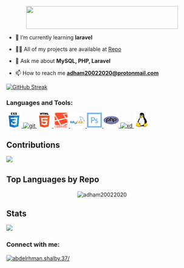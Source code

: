 <p align="center">
  <img align="center" width="400" height="60" src="https://readme-typing-svg.herokuapp.com?duration=4500&height=65&lines=Hello%F0%9F%91%8B%2C+I'm+Adham+Ashraf;A+passionate+backend+developer">
</p>

- 🌱 I’m currently learning **laravel**

- 👨‍💻 All of my projects are available at [Repo](https://github.com/adham20022020?tab=repositories)

- 💬 Ask me about **MySQL, PHP, Laravel**

- 📫 How to reach me **adham20022020@protonmail.com**

[![GitHub Streak](https://github-readme-streak-stats.herokuapp.com?user=adham20022020&theme=dracula)](https://git.io/streak-stats)

<h3 align="left">Languages and Tools:</h3>
<p align="left"><a href="https://www.w3schools.com/css/" target="_blank" rel="noreferrer"> <img src="https://raw.githubusercontent.com/devicons/devicon/master/icons/css3/css3-original-wordmark.svg" alt="css3" width="40" height="40"/> </a>  <a href="https://git-scm.com/" target="_blank" rel="noreferrer"> <img src="https://www.vectorlogo.zone/logos/git-scm/git-scm-icon.svg" alt="git" width="40" height="40"/> </a> <a href="https://www.w3.org/html/" target="_blank" rel="noreferrer"> <img src="https://raw.githubusercontent.com/devicons/devicon/master/icons/html5/html5-original-wordmark.svg" alt="html5" width="40" height="40"/> </a><a href="https://laravel.com/" target="_blank" rel="noreferrer"> <img src="https://raw.githubusercontent.com/devicons/devicon/master/icons/laravel/laravel-plain-wordmark.svg" alt="laravel" width="40" height="40"/> </a> <a href="https://www.mysql.com/" target="_blank" rel="noreferrer"> <img src="https://raw.githubusercontent.com/devicons/devicon/master/icons/mysql/mysql-original-wordmark.svg" alt="mysql" width="40" height="40"/> </a> <a href="https://www.photoshop.com/en" target="_blank" rel="noreferrer"> <img src="https://raw.githubusercontent.com/devicons/devicon/master/icons/photoshop/photoshop-line.svg" alt="photoshop" width="40" height="40"/> </a> <a href="https://www.php.net" target="_blank" rel="noreferrer"> <img src="https://raw.githubusercontent.com/devicons/devicon/master/icons/php/php-original.svg" alt="php" width="40" height="40"/> </a> <a href="https://www.adobe.com/products/xd.html" target="_blank" rel="noreferrer"> <img src="https://cdn.worldvectorlogo.com/logos/adobe-xd.svg" alt="xd" width="40" height="40"/> </a><a href="https://www.kali.org/" target="_blank" rel="noreferrer"> <img src="https://raw.githubusercontent.com/devicons/devicon/master/icons/linux/linux-original.svg" alt="Kali Linux" width="40" height="40"/> </a> </p>

## Contributions
![](http://github-profile-summary-cards.vercel.app/api/cards/profile-details?username=adham20022020&theme=dracula)

## Top Languages by Repo
<p align="center"><img align="center" src="https://github-readme-stats.vercel.app/api/top-langs?username=adham20022020&show_icons=true&locale=en&layout=compact&theme=algolia&hide=&langs_count=100" alt="adham20022020" /></p>


## Stats
![](http://github-profile-summary-cards.vercel.app/api/cards/stats?username=adham20022020&theme=dracula)

<h3 align="left">Connect with me:</h3>
<p align="left">
<a href="https://www.facebook.com/john.poter.393950/" target="blank"><img align="center" src="https://raw.githubusercontent.com/rahuldkjain/github-profile-readme-generator/master/src/images/icons/Social/facebook.svg" alt="abdelrhman.shalby.37/" height="30" width="40" /></a>
</p>

